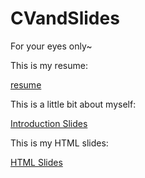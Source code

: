 # CVandSlides

For your eyes only~ 

This is my resume:

[resume](resume_paulus.pdf)

This is a little bit about myself:

[Introduction Slides](Introduction-Beamer.pdf)

This is my HTML slides:

[HTML Slides](Introduction-revealjs.html)
